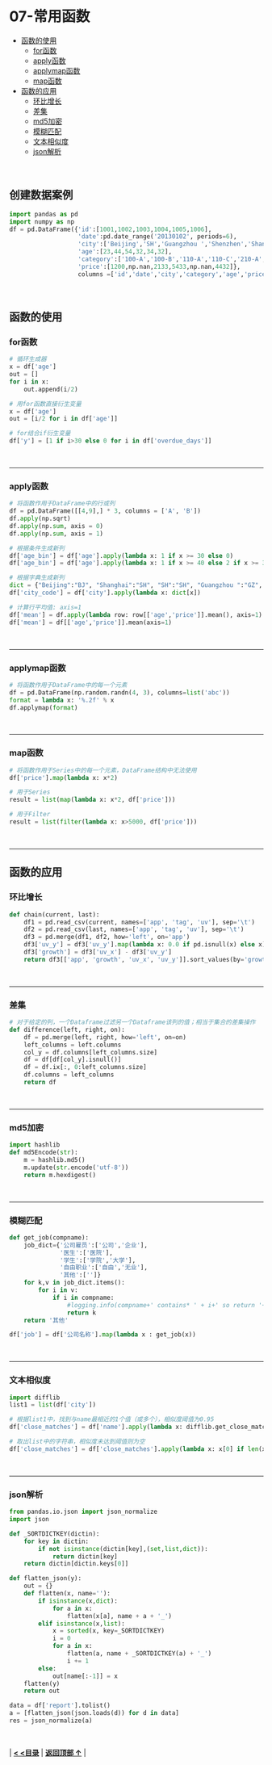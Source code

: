 # 07-常用函数

- [函数的使用](#函数的使用)
  - [for函数](#for函数)
  - [apply函数](#apply函数)
  - [applymap函数](#applymap函数)
  - [map函数](#map函数)
- [函数的应用](#函数的应用)
  - [环比增长](#环比增长)
  - [差集](#差集)
  - [md5加密](#md5加密)
  - [模糊匹配](#模糊匹配)
  - [文本相似度](#文本相似度)
  - [json解析](#json解析)

<br/>

## 创建数据案例

```python
import pandas as pd
import numpy as np
df = pd.DataFrame({'id':[1001,1002,1003,1004,1005,1006], 
                   'date':pd.date_range('20130102', periods=6),
                   'city':['Beijing','SH','Guangzhou ','Shenzhen','Shanghai', 'Beijing'],
                   'age':[23,44,54,32,34,32],
                   'category':['100-A','100-B','110-A','110-C','210-A','130-F'],
                   'price':[1200,np.nan,2133,5433,np.nan,4432]},
                   columns =['id','date','city','category','age','price'])
```

<br/>

## 函数的使用

### for函数

```python
# 循环生成器
x = df['age']
out = []
for i in x:
    out.append(i/2)

# 用for函数直接衍生变量
x = df['age']
out = [i/2 for i in df['age']]

# for结合if衍生变量
df['y'] = [1 if i>30 else 0 for i in df['overdue_days']]
```

<br/>

------

### apply函数

```python
# 将函数作用于DataFrame中的行或列
df = pd.DataFrame([[4,9],] * 3, columns = ['A', 'B'])
df.apply(np.sqrt)
df.apply(np.sum, axis = 0)
df.apply(np.sum, axis = 1)

# 根据条件生成新列
df['age_bin'] = df['age'].apply(lambda x: 1 if x >= 30 else 0)
df['age_bin'] = df['age'].apply(lambda x: 1 if x >= 40 else 2 if x >= 30 else 0)

# 根据字典生成新列
dict = {"Beijing":"BJ", "Shanghai":"SH", "SH":"SH", "Guangzhou ":"GZ", "Shenzhen":"SZ"}
df['city_code'] = df['city'].apply(lambda x: dict[x])

# 计算行平均值: axis=1
df['mean'] = df.apply(lambda row: row[['age','price']].mean(), axis=1)
df['mean'] = df[['age','price']].mean(axis=1)
```

<br/>

------

### applymap函数

```python
# 将函数作用于DataFrame中的每一个元素
df = pd.DataFrame(np.random.randn(4, 3), columns=list('abc'))
format = lambda x: '%.2f' % x
df.applymap(format)
```

<br/>

------

### map函数

```python
# 将函数作用于Series中的每一个元素，DataFrame结构中无法使用
df['price'].map(lambda x: x*2)

# 用于Series
result = list(map(lambda x: x*2, df['price']))

# 用于Filter
result = list(filter(lambda x: x>5000, df['price']))
```

<br/>

------

## 函数的应用

### 环比增长

```python
def chain(current, last):
    df1 = pd.read_csv(current, names=['app', 'tag', 'uv'], sep='\t')
    df2 = pd.read_csv(last, names=['app', 'tag', 'uv'], sep='\t')
    df3 = pd.merge(df1, df2, how='left', on='app')
    df3['uv_y'] = df3['uv_y'].map(lambda x: 0.0 if pd.isnull(x) else x)
    df3['growth'] = df3['uv_x'] - df3['uv_y']
    return df3[['app', 'growth', 'uv_x', 'uv_y']].sort_values(by='growth', ascending=False)
```

<br/>

------

### 差集

```python
# 对于给定的列，一个Dataframe过滤另一个Dataframe该列的值；相当于集合的差集操作
def difference(left, right, on):
    df = pd.merge(left, right, how='left', on=on)
    left_columns = left.columns
    col_y = df.columns[left_columns.size]
    df = df[df[col_y].isnull()]
    df = df.ix[:, 0:left_columns.size]
    df.columns = left_columns
    return df
```

<br/>

------

### md5加密

```python
import hashlib
def md5Encode(str):
    m = hashlib.md5()
    m.update(str.encode('utf-8'))
    return m.hexdigest()
```

<br/>

------

### 模糊匹配

```python
def get_job(compname):
    job_dict={'公司雇员':['公司','企业'],
              '医生':['医院'],
              '学生':['学院','大学'],
              '自由职业':['自由','无业'],
              '其他':['']}
    for k,v in job_dict.items():
        for i in v:
            if i in compname:
                #logging.info(compname+' contains* ' + i+' so return '+k+' as job')
                return k
    return '其他'

df['job'] = df['公司名称'].map(lambda x : get_job(x))
```

<br/>

------

### 文本相似度

```python
import difflib
list1 = list(df['city'])

# 根据list1中，找到与name最相近的1个值（或多个），相似度阈值为0.95
df['close_matches'] = df['name'].apply(lambda x: difflib.get_close_matches(x, list1, 1, cutoff=0.95)) 

# 取出list中的字符串，相似度未达到阈值则为空
df['close_matches'] = df['close_matches'].apply(lambda x: x[0] if len(x)>0 else np.nan)
```

<br/>

------

### json解析

```python
from pandas.io.json import json_normalize
import json 

def _SORTDICTKEY(dictin):
    for key in dictin:
        if not isinstance(dictin[key],(set,list,dict)):
            return dictin[key]
    return dictin[dictin.keys[0]]

def flatten_json(y):
    out = {}
    def flatten(x, name=''):
        if isinstance(x,dict):
            for a in x:
                flatten(x[a], name + a + '_')
        elif isinstance(x,list):
            x = sorted(x, key=_SORTDICTKEY)
            i = 0
            for a in x:
                flatten(a, name + _SORTDICTKEY(a) + '_')
                i += 1
        else:
            out[name[:-1]] = x
    flatten(y)
    return out

data = df['report'].tolist()
a = [flatten_json(json.loads(d)) for d in data]
res = json_normalize(a)
```

<br/>

|  [**< <目录**](./README.md)  |  [**返回顶部 ↑**](#07-常用函数) |